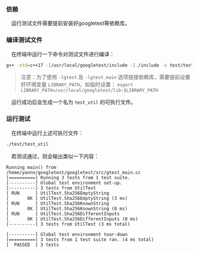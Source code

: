 ### 依赖
&ensp;&ensp;运行测试文件需要提前安装好googletest等依赖库。

### 编译测试文件
&ensp;&ensp;在终端中运行一下命令对测试文件进行编译：
```bash
g++ -std=c++17 -I/usr/local/googletest/include -I./include -o test/test_util test/test_util.cpp src/util.cpp -lgtest -lgtest_main -lpthread -lssl -lcrypto
```
> 注意：为了使用 `-lgtest` 及 `-lgtest_main` 选项链接依赖库，需要提前设置好环境变量 `LIBRARY_PATH`，如临时设置：
> `export LIBRARY_PATH=/usr/local/googletest/lib:$LIBRARY_PATH`

&ensp;&ensp;运行成功后会生成一个名为 `test_util` 的可执行文件。

### 运行测试
&ensp;&ensp;在终端中运行上述可执行文件：
```bash
./test/test_util
```
&ensp;&ensp;若测试通过，则会输出类似一下内容：
```
Running main() from /home/yannn/googletest/googletest/src/gtest_main.cc
[==========] Running 3 tests from 1 test suite.
[----------] Global test environment set-up.
[----------] 3 tests from UtilTest
[ RUN      ] UtilTest.Sha256EmptyString
[       OK ] UtilTest.Sha256EmptyString (3 ms)
[ RUN      ] UtilTest.Sha256KnownString
[       OK ] UtilTest.Sha256KnownString (0 ms)
[ RUN      ] UtilTest.Sha256DifferentInputs
[       OK ] UtilTest.Sha256DifferentInputs (0 ms)
[----------] 3 tests from UtilTest (3 ms total)

[----------] Global test environment tear-down
[==========] 3 tests from 1 test suite ran. (4 ms total)
[  PASSED  ] 3 tests
```

